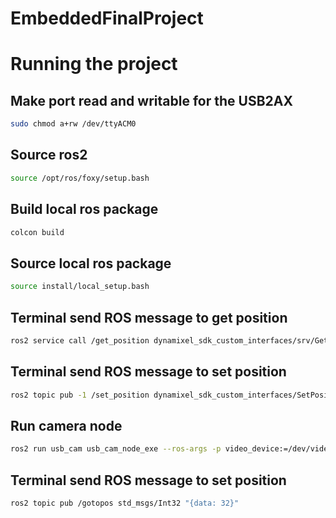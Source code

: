 # EmbeddedFinalProject

# Running the project
## Make port read and writable for the USB2AX
```bash
sudo chmod a+rw /dev/ttyACM0
```

## Source ros2
```bash
source /opt/ros/foxy/setup.bash
```

## Build local ros package
```bash
colcon build
```

## Source local ros package
```bash
source install/local_setup.bash
```

## Terminal send ROS message to get position
```bash
ros2 service call /get_position dynamixel_sdk_custom_interfaces/srv/GetPosition "id: 1"
```

## Terminal send ROS message to set position
```bash
ros2 topic pub -1 /set_position dynamixel_sdk_custom_interfaces/SetPosition "{id: 1, position: 50}"
```

## Run camera node
```bash
ros2 run usb_cam usb_cam_node_exe --ros-args -p video_device:=/dev/video2 -p image_width:=320 -p image_height:=240
```

## Terminal send ROS message to set position
```bash
ros2 topic pub /gotopos std_msgs/Int32 "{data: 32}"
```